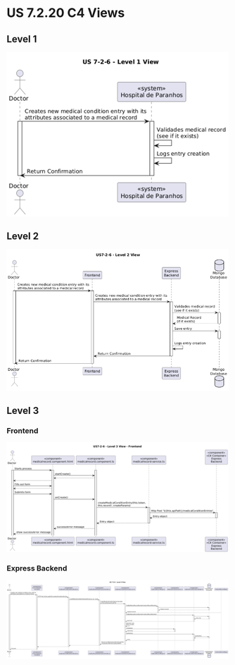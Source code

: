 # US 7.2.20 C4 Views
## Level 1
![](level-1/US7-2-6-level-1-view.png)
## Level 2
![](level-2/US7-2-6-level-2-view.png)
## Level 3
### Frontend
![](level-3/US7-2-6-level-3-view-frontend.png)
### Express Backend
![](level-3/US7-2-6-level-3-view-express-backend.png)